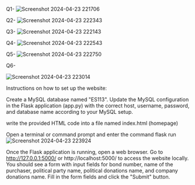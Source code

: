 Q1-
![Screenshot 2024-04-23 221706](https://github.com/IshikaPatel01/Assignment4-ES113/assets/143334294/75c93fd1-272e-48a3-a809-0823cbb5d3e8)

Q2-
![Screenshot 2024-04-23 222343](https://github.com/IshikaPatel01/Assignment4-ES113/assets/143334294/fbf4dbbd-755a-4327-9295-f177e6f3b57c)

Q3-
![Screenshot 2024-04-23 222143](https://github.com/IshikaPatel01/Assignment4-ES113/assets/143334294/1a5b520e-edba-48d8-a174-cf34ca3aedfe)

Q4-
![Screenshot 2024-04-23 222543](https://github.com/IshikaPatel01/Assignment4-ES113/assets/143334294/5967e5f6-e5ee-4224-a48b-0576767d8a77)

Q5- 
![Screenshot 2024-04-23 222750](https://github.com/IshikaPatel01/Assignment4-ES113/assets/143334294/5123c3e7-b838-4ca8-a342-3767ade450dd)

Q6-

![Screenshot 2024-04-23 223014](https://github.com/IshikaPatel01/Assignment4-ES113/assets/143334294/9e83c49c-b5f6-4e7a-bea7-bae87367d24a)




Instructions on how to set up the website:

Create a MySQL database named "ES113".
Update the MySQL configuration in the Flask application (app.py) with the correct host, username, password, and database name according to your MySQL setup.

write the provided HTML code into a file named index.html (homepage)

Open a terminal or command prompt and enter the command flask run
![Screenshot 2024-04-23 223924](https://github.com/IshikaPatel01/Assignment4-ES113/assets/143334294/28b713c9-da65-40e0-807b-34cc93d19349)

Once the Flask application is running, open a web browser.
Go to http://127.0.0.1:5000/ or http://localhost:5000/ to access the website locally.
You should see a form with input fields for bond number, name of the purchaser, political party name, political donations name, and company donations name.
Fill in the form fields and click the "Submit" button.
